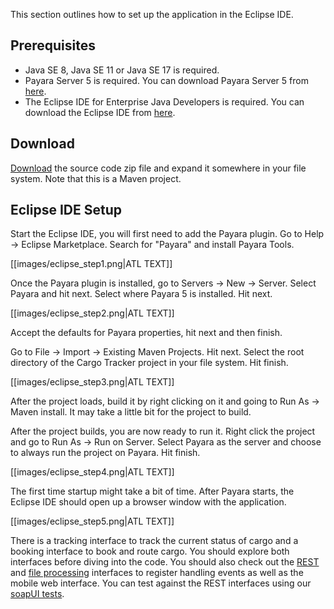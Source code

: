 This section outlines how to set up the application in the Eclipse IDE.

## Prerequisites

* Java SE 8, Java SE 11 or Java SE 17 is required.
* Payara Server 5 is required. You can download Payara Server 5 from 
  [here](https://www.payara.fish/downloads/).
* The Eclipse IDE for Enterprise Java Developers is required. You can download 
  the Eclipse IDE from [here](https://www.eclipse.org/downloads/packages/).

## Download

[Download](https://github.com/eclipse-ee4j/cargotracker/archive/master.zip) the 
source code zip file and expand it somewhere in your file system. Note that 
this is a Maven project.

## Eclipse IDE Setup

Start the Eclipse IDE, you will first need to add the Payara plugin. Go to 
Help -> Eclipse Marketplace. Search for "Payara" and install Payara Tools.

[[images/eclipse_step1.png|ATL TEXT]]

Once the Payara plugin is installed, go to Servers -> New -> Server. Select 
Payara and hit next. Select where Payara 5 is installed. Hit next.

[[images/eclipse_step2.png|ATL TEXT]]

Accept the defaults for Payara properties, hit next and then finish.

Go to File -> Import -> Existing Maven Projects. Hit next. Select the root 
directory of the Cargo Tracker project in your file system. Hit finish.

[[images/eclipse_step3.png|ATL TEXT]]

After the project loads, build it by right clicking on it and going to 
Run As -> Maven install. It may take a little bit for the project to build.

After the project builds, you are now ready to run it. Right click the project 
and go to Run As -> Run on Server. Select Payara as the server and choose to 
always run the project on Payara. Hit finish.

[[images/eclipse_step4.png|ATL TEXT]]

The first time startup might take a bit of time. After Payara starts, the 
Eclipse IDE should open up a browser window with the application.

[[images/eclipse_step5.png|ATL TEXT]]

There is a tracking interface to track the current status of cargo and a 
booking interface to book and route cargo. You should explore both interfaces 
before diving into the code. You should also check out the 
[REST](https://github.com/eclipse-ee4j/cargotracker/blob/master/src/main/java/org/eclipse/cargotracker/interfaces/handling/rest/HandlingReportService.java) 
and [file processing](https://github.com/eclipse-ee4j/cargotracker/blob/master/src/main/java/org/eclipse/cargotracker/interfaces/handling/file/UploadDirectoryScanner.java) 
interfaces to register handling events as well as the mobile web interface. You 
can test against the REST interfaces using our 
[soapUI tests](https://github.com/eclipse-ee4j/cargotracker/tree/master/src/test/soapui).
